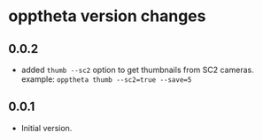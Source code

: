 # opptheta version changes

## 0.0.2

- added `thumb --sc2` option to get thumbnails from SC2 cameras.
example: `opptheta thumb --sc2=true --save=5`

## 0.0.1

- Initial version.
